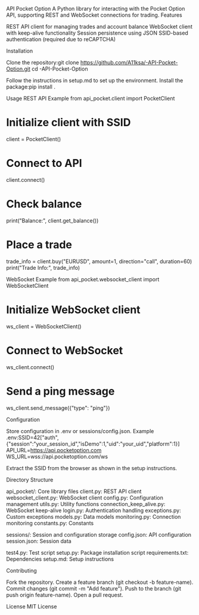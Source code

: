 API Pocket Option
A Python library for interacting with the Pocket Option API, supporting REST and WebSocket connections for trading.
Features

REST API client for managing trades and account balance
WebSocket client with keep-alive functionality
Session persistence using JSON
SSID-based authentication (required due to reCAPTCHA)

Installation

Clone the repository:git clone https://github.com/A11ksa/-API-Pocket-Option.git
cd -API-Pocket-Option


Follow the instructions in setup.md to set up the environment.
Install the package:pip install .



Usage
REST API Example
from api_pocket.client import PocketClient

# Initialize client with SSID
client = PocketClient()

# Connect to API
client.connect()

# Check balance
print("Balance:", client.get_balance())

# Place a trade
trade_info = client.buy("EURUSD", amount=1, direction="call", duration=60)
print("Trade Info:", trade_info)

WebSocket Example
from api_pocket.websocket_client import WebSocketClient

# Initialize WebSocket client
ws_client = WebSocketClient()

# Connect to WebSocket
ws_client.connect()

# Send a ping message
ws_client.send_message({"type": "ping"})

Configuration

Store configuration in .env or sessions/config.json.
Example .env:SSID=42["auth",{"session":"your_session_id","isDemo":1,"uid":"your_uid","platform":1}]
API_URL=https://api.pocketoption.com
WS_URL=wss://api.pocketoption.com/ws


Extract the SSID from the browser as shown in the setup instructions.

Directory Structure

api_pocket/: Core library files
client.py: REST API client
websocket_client.py: WebSocket client
config.py: Configuration management
utils.py: Utility functions
connection_keep_alive.py: WebSocket keep-alive
login.py: Authentication handling
exceptions.py: Custom exceptions
models.py: Data models
monitoring.py: Connection monitoring
constants.py: Constants


sessions/: Session and configuration storage
config.json: API configuration
session.json: Session data


test4.py: Test script
setup.py: Package installation script
requirements.txt: Dependencies
setup.md: Setup instructions

Contributing

Fork the repository.
Create a feature branch (git checkout -b feature-name).
Commit changes (git commit -m "Add feature").
Push to the branch (git push origin feature-name).
Open a pull request.

License
MIT License
